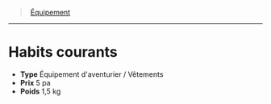 ﻿---
!Equipment
Type: Équipement d'aventurier / Vêtements
Price: 5 pa
Weight: 1,5 kg
Id: equipment_hd.md#habits-courants
ParentLink: equipment_hd.md#Équipement
Name: Habits courants
ParentName: Équipement
NameLevel: 1
Attributes: {}
---
> [Équipement](hd_equipment.md)

---

# Habits courants

- **Type** Équipement d'aventurier / Vêtements
- **Prix** 5 pa
- **Poids** 1,5 kg

